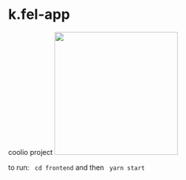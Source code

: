 # k.fel-app
coolio project
<img src = "https://i.imgur.com/ynt77yo.png" width = "250"> 

to run: ` cd frontend` and then ` yarn start`

